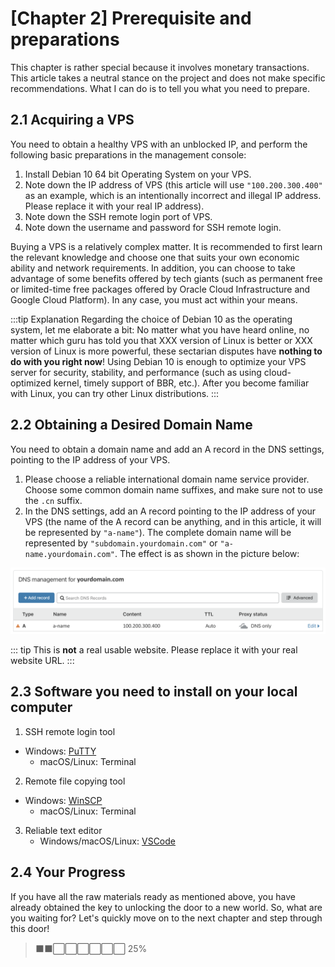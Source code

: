 # [Chapter 2] Prerequisite and preparations

This chapter is rather special because it involves monetary transactions. This article takes a neutral stance on the project and does not make specific recommendations. What I can do is to tell you what you need to prepare.

## 2.1 Acquiring a VPS

You need to obtain a healthy VPS with an unblocked IP, and perform the following basic preparations in the management console:

1. Install Debian 10 64 bit Operating System on your VPS.
2. Note down the IP address of VPS  (this article will use `"100.200.300.400"` as an example, which is an intentionally incorrect and illegal IP address. Please replace it with your real IP address).
3. Note down the SSH remote login port of VPS.
4. Note down the username and password for SSH remote login.

Buying a VPS is a relatively complex matter. It is recommended to first learn the relevant knowledge and choose one that suits your own economic ability and network requirements. In addition, you can choose to take advantage of some benefits offered by tech giants (such as permanent free or limited-time free packages offered by Oracle Cloud Infrastructure and Google Cloud Platform). In any case, you must act within your means.

:::tip Explanation
Regarding the choice of Debian 10 as the operating system, let me elaborate a bit: No matter what you have heard online, no matter which guru has told you that XXX version of Linux is better or XXX version of Linux is more powerful, these sectarian disputes have **nothing to do with you right now**! Using Debian 10 is enough to optimize your VPS server for security, stability, and performance (such as using cloud-optimized kernel, timely support of BBR, etc.). After you become familiar with Linux, you can try other Linux distributions.
:::

## 2.2 Obtaining a Desired Domain Name

You need to obtain a domain name and add an A record in the DNS settings, pointing to the IP address of your VPS.

1. Please choose a reliable international domain name service provider. Choose some common domain name suffixes, and make sure not to use the `.cn` suffix.
2. In the DNS settings, add an A record pointing to the IP address of your VPS (the name of the A record can be anything, and in this article, it will be represented by `"a-name"`). The complete domain name will be represented by `"subdomain.yourdomain.com"` or `"a-name.yourdomain.com"`. The effect is as shown in the picture below:

![Add A Record](./ch02-img01-a-name.png)

::: tip
This is **not** a real usable website. Please replace it with your real website URL.
:::

## 2.3 Software you need to install on your local computer

1. SSH remote login tool

- Windows: [PuTTY](https://www.chiark.greenend.org.uk/~sgtatham/putty/latest.html)
  - macOS/Linux: Terminal

2. Remote file copying tool

- Windows: [WinSCP](https://winscp.net/eng/index.php)
  - macOS/Linux: Terminal

3. Reliable text editor
   - Windows/macOS/Linux: [VSCode](https://code.visualstudio.com)

## 2.4 Your Progress

If you have all the raw materials ready as mentioned above, you have already obtained the key to unlocking the door to a new world. So, what are you waiting for? Let's quickly move on to the next chapter and step through this door!

> ⬛⬛⬜⬜⬜⬜⬜⬜ 25%
